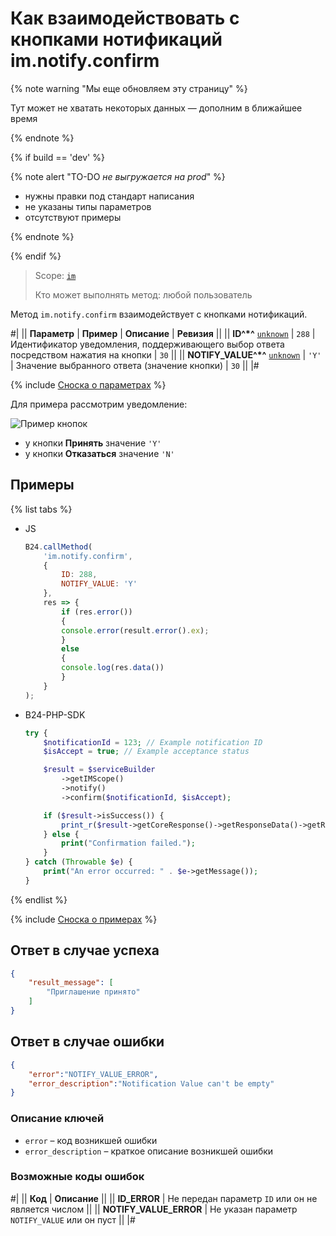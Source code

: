 # Как взаимодействовать с кнопками нотификаций im.notify.confirm

{% note warning "Мы еще обновляем эту страницу" %}

Тут может не хватать некоторых данных — дополним в ближайшее время

{% endnote %}

{% if build == 'dev' %}

{% note alert "TO-DO _не выгружается на prod_" %}

- нужны правки под стандарт написания
- не указаны типы параметров
- отсутствуют примеры

{% endnote %}

{% endif %}

> Scope: [`im`](../../scopes/permissions.md)
>
> Кто может выполнять метод: любой пользователь

Метод `im.notify.confirm` взаимодействует с кнопками нотификаций.

#|
|| **Параметр** | **Пример** | **Описание** | **Ревизия** ||
|| **ID^*^**
[`unknown`](../../data-types.md) | `288` | Идентификатор уведомления, поддерживающего выбор ответа посредством нажатия на кнопки | `30` ||
|| **NOTIFY_VALUE^*^**
[`unknown`](../../data-types.md) | `'Y'` | Значение выбранного ответа (значение кнопки) | `30` ||
|#

{% include [Сноска о параметрах](../../../_includes/required.md) %}

Для примера рассмотрим уведомление:

![Пример кнопок](./_images/buttons_example.png)

- у кнопки **Принять** значение `'Y'`
- у кнопки **Отказаться** значение `'N'`

## Примеры

{% list tabs %}

- JS

    ```js
    B24.callMethod(
        'im.notify.confirm',
        {
            ID: 288,
            NOTIFY_VALUE: 'Y'
        },
        res => {
            if (res.error())
            {
            console.error(result.error().ex);
            }
            else
            {
            console.log(res.data())
            }
        }
    );
    ```

- B24-PHP-SDK

    ```php
    try {
        $notificationId = 123; // Example notification ID
        $isAccept = true; // Example acceptance status

        $result = $serviceBuilder
            ->getIMScope()
            ->notify()
            ->confirm($notificationId, $isAccept);

        if ($result->isSuccess()) {
            print_r($result->getCoreResponse()->getResponseData()->getResult());
        } else {
            print("Confirmation failed.");
        }
    } catch (Throwable $e) {
        print("An error occurred: " . $e->getMessage());
    }
    ```

{% endlist %}

{% include [Сноска о примерах](../../../_includes/examples.md) %}

## Ответ в случае успеха

```json
{
    "result_message": [
        "Приглашение принято"
    ]
}
```

## Ответ в случае ошибки

```json
{
    "error":"NOTIFY_VALUE_ERROR",
    "error_description":"Notification Value can't be empty"
}
```

### Описание ключей

- `error` – код возникшей ошибки
- `error_description` – краткое описание возникшей ошибки

### Возможные коды ошибок

#|
|| **Код** | **Описание** ||
|| **ID_ERROR** | Не передан параметр `ID` или он не является числом ||
|| **NOTIFY_VALUE_ERROR** | Не указан параметр `NOTIFY_VALUE` или он пуст ||
|#